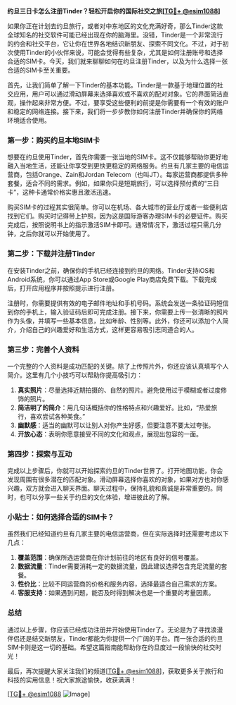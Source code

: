 **约旦三日卡怎么注册Tinder？轻松开启你的国际社交之旅[[TG💪+ @esim1088](https://t.me/s/esim1088)]**

如果你正在计划去约旦旅行，或者对中东地区的文化充满好奇，那么Tinder这款全球知名的社交软件可能已经出现在你的脑海里。没错，Tinder是一个非常流行的约会和社交平台，它让你在世界各地结识新朋友、探索不同文化。不过，对于初次使用Tinder的小伙伴来说，可能会觉得有些复杂，尤其是如何注册账号和选择合适的SIM卡。今天，我们就来聊聊如何在约旦注册Tinder，以及为什么选择一张合适的SIM卡至关重要。

首先，让我们简单了解一下Tinder的基本功能。Tinder是一款基于地理位置的社交应用，用户可以通过滑动屏幕来选择喜欢或不喜欢的配对对象。它的界面简洁直观，操作起来非常方便。不过，要享受这些便利的前提是你需要有一个有效的账户和稳定的网络连接。接下来，我们将一步步教你如何注册Tinder并确保你的网络环境适合使用。

### 第一步：购买约旦本地SIM卡

想要在约旦使用Tinder，首先你需要一张当地的SIM卡。这不仅能够帮助你更好地融入当地生活，还能让你享受到更快更稳定的网络服务。约旦有几家主要的电信运营商，包括Orange、Zain和Jordan Telecom（也叫JT）。每家运营商都提供多种套餐，适合不同的需求。例如，如果你只是短期旅行，可以选择预付费的“三日卡”，这种卡通常价格实惠且激活迅速。

购买SIM卡的过程其实很简单。你可以在机场、各大城市的营业厅或者一些便利店找到它们。购买时记得带上护照，因为这是国际游客办理SIM卡的必要证件。购买完成后，按照说明书上的指示激活SIM卡即可。通常情况下，激活过程只需几分钟，之后你就可以开始使用了。

### 第二步：下载并注册Tinder

在安装Tinder之前，确保你的手机已经连接到约旦的网络。Tinder支持iOS和Android系统，你可以通过App Store或Google Play商店免费下载。下载完成后，打开应用程序并按照提示进行注册。

注册时，你需要提供有效的电子邮件地址和手机号码。系统会发送一条验证码短信到你的手机上，输入验证码后即可完成注册。接下来，你需要上传一张清晰的照片作为头像，并填写一些基本信息，比如年龄、性别等。此外，你还可以添加个人简介，介绍自己的兴趣爱好和生活方式，这样更容易吸引志同道合的人。

### 第三步：完善个人资料

一个完整的个人资料是成功匹配的关键。除了上传照片外，你还应该认真填写个人简介。这里有几个小技巧可以帮助你提高吸引力：

1. **真实照片**：尽量选择近期拍摄的、自然的照片。避免使用过于模糊或者过度修饰的照片。
2. **简洁明了的简介**：用几句话概括你的性格特点和兴趣爱好。比如，“热爱旅行，喜欢尝试各种美食。”
3. **幽默感**：适当的幽默可以让别人对你产生好感，但要注意不要太过夸张。
4. **开放心态**：表明你愿意接受不同的文化和观点，展现出包容的一面。

### 第四步：探索与互动

完成以上步骤后，你就可以开始探索约旦的Tinder世界了。打开地图功能，你会发现周围有很多潜在的匹配对象。滑动屏幕选择你喜欢的对象，如果对方也对你感兴趣，双方就会进入聊天界面。聊天过程中，保持礼貌和真诚是非常重要的。同时，也可以分享一些关于约旦的文化体验，增进彼此的了解。

### 小贴士：如何选择合适的SIM卡？

虽然我们已经知道约旦有几家主要的电信运营商，但在实际选择时还需要考虑以下几点：

1. **覆盖范围**：确保所选运营商在你计划前往的地区有良好的信号覆盖。
2. **数据流量**：Tinder需要消耗一定的数据流量，因此建议选择包含充足流量的套餐。
3. **性价比**：比较不同运营商的价格和服务内容，选择最适合自己需求的方案。
4. **客服支持**：如果遇到问题，能否及时得到解决也是一个重要的考量因素。

### 总结

通过以上步骤，你应该已经成功注册并开始使用Tinder了。无论是为了寻找浪漫伴侣还是结交新朋友，Tinder都能为你提供一个广阔的平台。而一张合适的约旦SIM卡则是这一切的基础。希望这篇指南能帮助你在约旦度过一段愉快的社交时光！

最后，再次提醒大家关注我们的频道[[TG💪+ @esim1088](https://t.me/s/esim1088)]，获取更多关于旅行和科技的实用信息！祝大家旅途愉快，收获满满！

[[TG💪+ @esim1088](https://t.me/s/esim1088) ![Image](https://i.postimg.cc/4NQfJmqS/Snipaste-2025-05-13-00-14-12.png)]